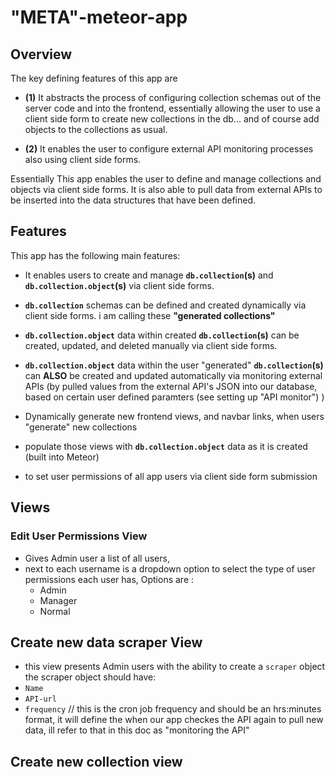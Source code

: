 # "META"-meteor-app

## Overview
The key defining features of this app are
- **(1)** It abstracts the process of configuring collection schemas out of the server code and into the frontend, essentially allowing the user to use a client side form to create new collections in the db... and of course add objects to the collections as usual.

- **(2)** It enables the user to configure external API monitoring processes also using client side forms.

Essentially This app enables the user to define and manage collections and objects via client side forms. It is also able to pull data from external APIs to be inserted into the data structures that have been defined.

## Features
This app has the following main features: 

- It enables users to create and manage **```db.collection```(s)** and **```db.collection.object```(s)** via client side forms.

- **```db.collection```** schemas can be defined and created dynamically via client side forms. i am calling these **"generated collections"** 

- **```db.collection.object```** data within created **```db.collection```(s)** can be created, updated, and deleted manually via client side forms.

- **```db.collection.object```** data within the user "generated" **```db.collection```(s)** can **ALSO** be created and updated automatically via monitoring external APIs (by pulled values from the external API's JSON into our database, based on certain user defined paramters (see setting up "API monitor") )

- Dynamically generate new frontend views, and navbar links, when users "generate" new collections
 - populate those views with  **```db.collection.object```**  data as it is created (built into Meteor)

- to set user permissions of all app users via client side form submission

## Views
### Edit User Permissions View
- Gives Admin user a list of all users,
 - next to each username is a dropdown option to select the type of user permissions each user has, Options are : 
   - Admin
   - Manager
   - Normal
 
## Create new data scraper View
- this view presents Admin users with the ability to create a ```scraper``` object
the scraper object should have:
- ```Name```
- ```API-url```
- ```frequency``` // this is the cron job frequency and should be an hrs:minutes format, it will define the when our app checkes the API again to pull new data, ill refer to that in this doc as "monitoring the API"

## Create new collection view 


